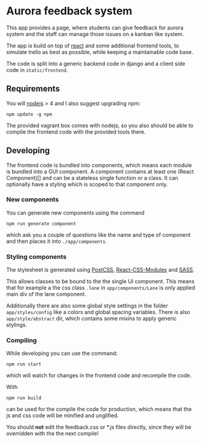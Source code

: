 # Aurora feedback system

This app provides a page, where students can give feedback for 
aurora system and the staff can manage those issues on a kanban like 
system.

The app is build on top of [react](https://facebook.github.io/react/) 
and some additional frontend tools, to simulate trello as best as 
possible, while keeping a maintainable code base.

The code is split into a generic backend code in django and a client 
side code in `static/frontend`.

## Requirements

You will [nodejs](http://nodejs.org/) > 4 and I also suggest upgrading
npm:
```
npm update -g npm
```

The provided vagrant box comes with nodejs, so you also should be able
to compile the frontend code with the provided tools there.

## Developing

The frontend code is bundled into components, which means each module is 
bundled into a GUI component. A component contains at least one 
(React Component)[] and can be a stateless single function or a class.
It can optionally have a styling which is scoped to that component only.

### New components
You can generate new components using the command
```
npm run generate component
```
which ask you a couple of questions like the name and type of component
and then places it into `./app/components`.

### Styling components

The stylesheet is generated using [PostCSS](https://github.com/postcss/postcss), 
[React-CSS-Modules](https://github.com/gajus/react-css-modules) and [SASS](http://sass-lang.com/).

This allows classes to be bound to the the single UI component. This 
means that for example a the css class `.lane` in `app/components/Lane`
is only applied main div of the lane component.

Additionally there are also some global style settings in the folder
`app/styles/config` like a colors and global spacing variables.
There is also `app/style/abstract` dir, which contains some mixins to
apply generic stylings.

### Compiling

While developing you can use the command:
```
npm run start
```
which will watch for changes in the frontend code and recompile the 
code.

With 
```
npm run build
```
can be used for the compile the code for production, which means that 
the js and css code will be minified and unglified.

You should **not** edit the feedback.css or *.js files directly, since 
they will be overridden with the the next compile!